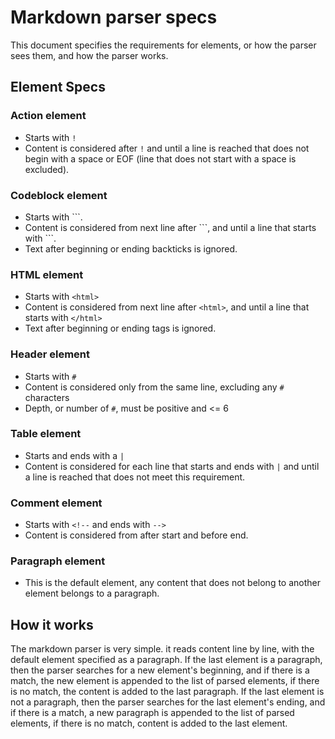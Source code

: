 # Markdown parser specs

This document specifies the requirements for elements, or how the parser sees them, and how the parser works.

## Element Specs

### Action element

- Starts with `!`
- Content is considered after `!` and until a line is reached that does not begin with a space or EOF (line that does not start with a space is excluded).

### Codeblock element

- Starts with ```.
- Content is considered from next line after \```, and until a line that starts with \```.
- Text after beginning or ending backticks is ignored.

### HTML element

- Starts with `<html>`
- Content is considered from next line after `<html>`, and until a line that starts with `</html>`
- Text after beginning or ending tags is ignored.

### Header element

- Starts with `#`
- Content is considered only from the same line, excluding any `#` characters
- Depth, or number of `#`, must be positive and <= 6

### Table element

- Starts and ends with a `|`
- Content is considered for each line that starts and ends with `|` and until a line is reached that does not meet this requirement.

### Comment element

- Starts with `<!--` and ends with `-->`
- Content is considered from after start and before end.

### Paragraph element

- This is the default element, any content that does not belong to another element belongs to a paragraph.

## How it works

The markdown parser is very simple. it reads content line by line, with the default element specified as a paragraph.
If the last element is a paragraph, then the parser searches for a new element's beginning, and if there is a match, the new element is appended to the list of parsed elements, if there is no match, the content is added to the last paragraph.
If the last element is not a paragraph, then the parser searches for the last element's ending, and if there is a match, a new paragraph is appended to the list of parsed elements, if there is no match, content is added to the last element.
